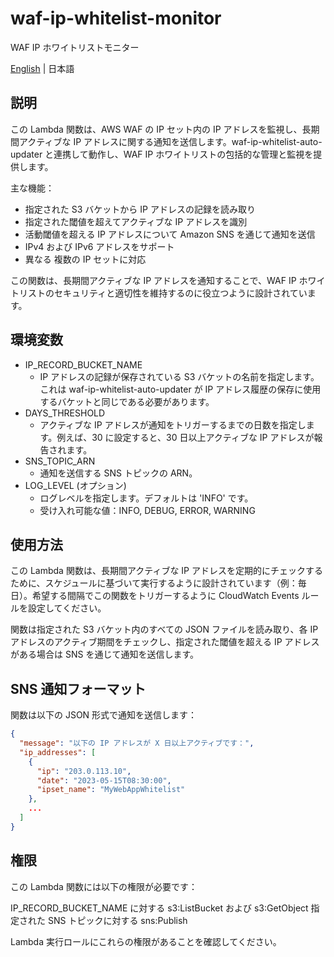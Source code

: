 # waf-ip-whitelist-monitor

WAF IP ホワイトリストモニター

[English](README.md) | 日本語

## 説明

この Lambda 関数は、AWS WAF の IP セット内の IP アドレスを監視し、長期間アクティブな IP アドレスに関する通知を送信します。waf-ip-whitelist-auto-updater と連携して動作し、WAF IP ホワイトリストの包括的な管理と監視を提供します。

主な機能：

- 指定された S3 バケットから IP アドレスの記録を読み取り
- 指定された閾値を超えてアクティブな IP アドレスを識別
- 活動閾値を超える IP アドレスについて Amazon SNS を通じて通知を送信
- IPv4 および IPv6 アドレスをサポート
- 異なる 複数の IP セットに対応

この関数は、長期間アクティブな IP アドレスを通知することで、WAF IP ホワイトリストのセキュリティと適切性を維持するのに役立つように設計されています。

## 環境変数

- IP_RECORD_BUCKET_NAME
  - IP アドレスの記録が保存されている S3 バケットの名前を指定します。これは waf-ip-whitelist-auto-updater が IP アドレス履歴の保存に使用するバケットと同じである必要があります。
- DAYS_THRESHOLD
  - アクティブな IP アドレスが通知をトリガーするまでの日数を指定します。例えば、30 に設定すると、30 日以上アクティブな IP アドレスが報告されます。
- SNS_TOPIC_ARN
  - 通知を送信する SNS トピックの ARN。
- LOG_LEVEL (オプション)
  - ログレベルを指定します。デフォルトは 'INFO' です。
  - 受け入れ可能な値：INFO, DEBUG, ERROR, WARNING

## 使用方法

この Lambda 関数は、長期間アクティブな IP アドレスを定期的にチェックするために、スケジュールに基づいて実行するように設計されています（例：毎日）。希望する間隔でこの関数をトリガーするように CloudWatch Events ルールを設定してください。

関数は指定された S3 バケット内のすべての JSON ファイルを読み取り、各 IP アドレスのアクティブ期間をチェックし、指定された閾値を超える IP アドレスがある場合は SNS を通じて通知を送信します。

## SNS 通知フォーマット

関数は以下の JSON 形式で通知を送信します：

```json
{
  "message": "以下の IP アドレスが X 日以上アクティブです：",
  "ip_addresses": [
    {
      "ip": "203.0.113.10",
      "date": "2023-05-15T08:30:00",
      "ipset_name": "MyWebAppWhitelist"
    },
    ...
  ]
}
```

## 権限

この Lambda 関数には以下の権限が必要です：

IP_RECORD_BUCKET_NAME に対する s3:ListBucket および s3:GetObject
指定された SNS トピックに対する sns:Publish

Lambda 実行ロールにこれらの権限があることを確認してください。
